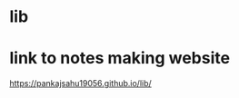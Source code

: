 # lib
<h1 style="color=#00FF00">link to notes making website</h1>
<!-- <a href="https://pankajsahu19056.github.io/lib/" ><h1>https://pankajsahu19056.github.io/lib/</h1><a/> -->
  <a href="https://pankajsahu19056.github.io/lib/" target="_blank">https://pankajsahu19056.github.io/lib/</a>
